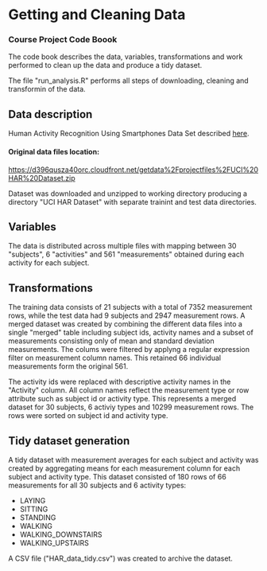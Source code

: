 # Getting and Cleaning Data

### Course Project Code Boook

The code book describes the data, variables, transformations and work performed to clean up the data and produce a tidy dataset.

The file "run_analysis.R" performs all steps of downloading, cleaning and transformin of the data.

## Data description

Human Activity Recognition Using Smartphones Data Set described 
[here](http://archive.ics.uci.edu/ml/datasets/Human+Activity+Recognition+Using+Smartphones).

#### Original data files location:
https://d396qusza40orc.cloudfront.net/getdata%2Fprojectfiles%2FUCI%20HAR%20Dataset.zip

Dataset was downloaded and unzipped to working directory producing a directory "UCI HAR Dataset" with separate trainint and test data directories. 

## Variables

The data is distributed across multiple files with mapping between 30 "subjects", 6 "activities" and 561 "measurements" obtained during each activity for each subject.

## Transformations

The training data consists of 21 subjects with a total of 7352 measurement rows, while the test data had 9 subjects and 2947 measurement rows. A merged dataset was created by combining the different data files into a single "merged" table including subject ids, activity names and a subset of measurements consisting only of mean and standard deviation measurements. The colums were filtered by applyng a regular expression filter on measurement column names. This retained 66 individual measurements form the original 561.

The activity ids were replaced with descriptive activity names in the "Activity" column. All column names reflect the measurement type or row attribute such as subject id or activity type. This represents a merged dataset for 30 subjects, 6 activiy types and 10299 measurement rows. The rows were sorted on subject id and activity type.

## Tidy dataset generation

A tidy dataset with measurement averages for each subject and activity was created by aggregating means for each measurement column for each subject and activity type. This dataset consisted of 180 rows of 66 measurements for all 30 subjects and 6 activity types:

* LAYING
* SITTING
* STANDING
* WALKING
* WALKING_DOWNSTAIRS
* WALKING_UPSTAIRS

A CSV file ("HAR_data_tidy.csv") was created to archive the dataset.




